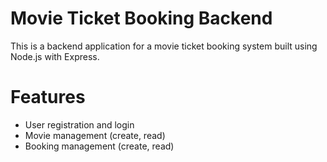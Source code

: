 # Movie Ticket Booking Backend

This is a backend application for a movie ticket booking system built using Node.js with Express.

# Features

- User registration and login
- Movie management (create, read)
- Booking management (create, read)